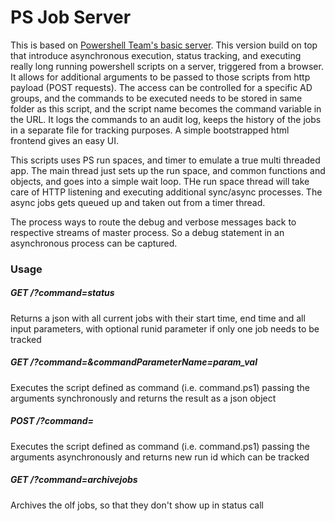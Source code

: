 # PS Job Server
This is based on [Powershell Team's basic server](https://gallery.technet.microsoft.com/Simple-REST-api-for-b04489f1). This version build on top that introduce asynchronous execution, status tracking, and executing really long running powershell scripts on a server, triggered from a browser. It allows for additional arguments to be passed to those scripts from http payload (POST requests). The access can be controlled for a specific AD groups, and the commands to be executed needs to be stored in same folder as this script, and the script name becomes the command variable in the URL. It logs the commands to an audit log, keeps the history of the jobs in a separate file for tracking purposes. A simple bootstrapped html frontend gives an easy UI.

This scripts uses PS run spaces, and timer to emulate a true multi threaded app. The main thread just sets up the run space, and common functions and objects, and goes into a simple wait loop. THe run space thread will take care of HTTP listening and executing additional sync/async processes. The async jobs gets queued up and taken out from a timer thread. 

The process ways to route the debug and verbose messages back to respective streams of master process. So a debug statement in an asynchronous process can be captured. 

### Usage
##### GET /?command=status
Returns a json with all current jobs with their start time, end time and all input parameters, with optional runid parameter if only one job needs to be tracked

##### GET /?command=<command script name>&commandParameterName=param_val
Executes the script defined as command (i.e. command.ps1) passing the arguments synchronously and returns the result as a json object

##### POST /?command=<command script name>
Executes the script defined as command (i.e. command.ps1) passing the arguments asynchronously and returns new run id which can be tracked
 
##### GET /?command=archivejobs
Archives the olf jobs, so that they don't show up in status call
